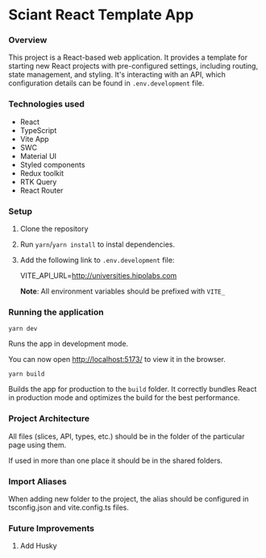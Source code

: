 
# Sciant React Template App

### Overview
This project is a React-based web application. It provides a template for starting new React projects with pre-configured settings,
including routing, state management, and styling.
It's interacting with an API, which configuration details can be found in `.env.development` file. 

### Technologies used
- React
- TypeScript
- Vite App
- SWC
- Material UI
- Styled components
- Redux toolkit
- RTK Query
- React Router

### Setup
1. Clone the repository
2. Run `yarn`/`yarn install` to instal dependencies.
3. Add the following link to `.env.development` file: 

   VITE_API_URL=http://universities.hipolabs.com

   **Note**: All environment variables should be prefixed with `VITE_`

### Running the application
 `yarn dev`

 Runs the app in development mode.

 You can now open <http://localhost:5173/> to view it in the browser.

 `yarn build`

Builds the app for production to the `build` folder.
It correctly bundles React in production mode and optimizes the build for the best performance.

### Project Architecture
All files (slices, API, types, etc.) should be in the folder of the particular page using them. 

If used in more than one place it should be in the shared folders.

### Import Aliases
When adding new folder to the project, the alias should be configured in tsconfig.json and vite.config.ts files.

### Future Improvements
1. Add Husky

